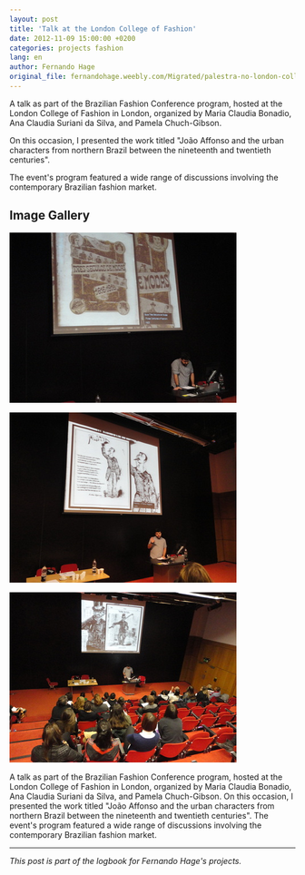 ```yaml
---
layout: post
title: 'Talk at the London College of Fashion'
date: 2012-11-09 15:00:00 +0200
categories: projects fashion
lang: en
author: Fernando Hage
original_file: fernandohage.weebly.com/Migrated/palestra-no-london-college-of-fashion.html
---
```


A talk as part of the Brazilian Fashion Conference program, hosted at the London College of Fashion in London, organized by Maria Claudia Bonadio, Ana Claudia Suriani da Silva, and Pamela Chuch-Gibson.

On this occasion, I presented the work titled "João Affonso and the urban characters from northern Brazil between the nineteenth and twentieth centuries".

The event's program featured a wide range of discussions involving the contemporary Brazilian fashion market.

## Image Gallery


![Talk at the London College of Fashion](/assets/images/2012-11-09-palestra-london-college-fashion-internacional-01.jpg)



![Talk at the London College of Fashion](/assets/images/2012-11-09-palestra-london-college-fashion-internacional-02.jpg)



![Talk at the London College of Fashion](/assets/images/2012-11-09-palestra-london-college-fashion-internacional-03.jpg)


A talk as part of the Brazilian Fashion Conference program, hosted at the London College of Fashion in London, organized by Maria Claudia Bonadio, Ana Claudia Suriani da Silva, and Pamela Chuch-Gibson. On this occasion, I presented the work titled "João Affonso and the urban characters from northern Brazil between the&nbsp;nineteenth and twentieth centuries". The event's program featured a wide range of discussions involving the contemporary Brazilian fashion market.

---

*This post is part of the logbook for Fernando Hage's projects.*